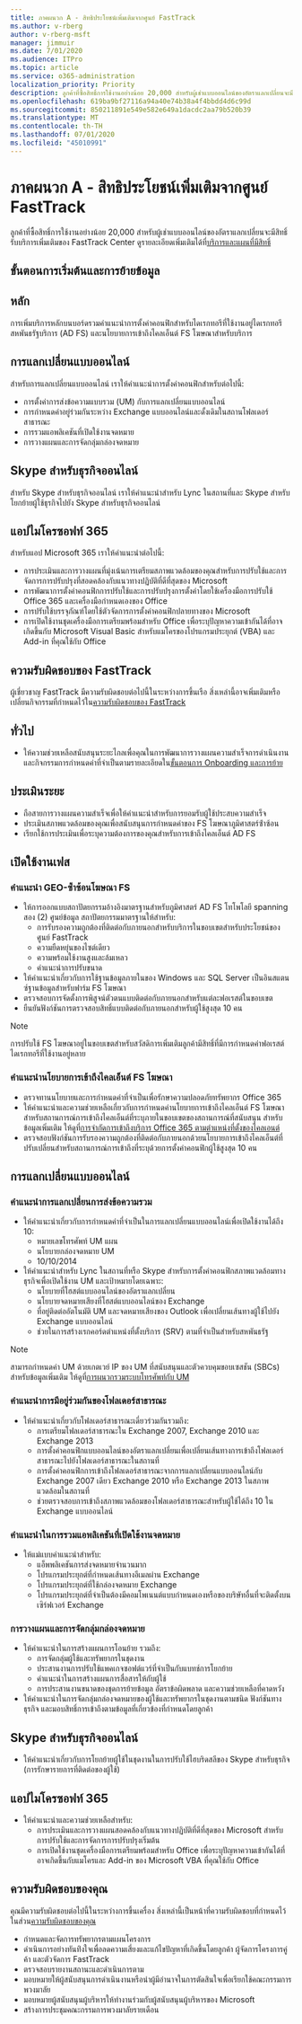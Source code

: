 ```yaml
---
title: ภาคผนวก A - สิทธิประโยชน์เพิ่มเติมจากศูนย์ FastTrack
ms.author: v-rberg
author: v-rberg-msft
manager: jimmuir
ms.date: 7/01/2020
ms.audience: ITPro
ms.topic: article
ms.service: o365-administration
localization_priority: Priority
description: ลูกค้าที่ซื้อสิทธิ์การใช้งานอย่างน้อย 20,000 สําหรับผู้เช่าแบบออนไลน์ของอัตราแลกเปลี่ยนจะมีสิทธิ์รับบริการเพิ่มเติมของ FastTrack Center ดูรายละเอียดเพิ่มเติมได้ที่ บริการและแผนที่มีสิทธิ์
ms.openlocfilehash: 619ba9bf27116a94a40e74b38a4f4bbdd4d6c99d
ms.sourcegitcommit: 850211891e549e582e649a1dacdc2aa79b520b39
ms.translationtype: MT
ms.contentlocale: th-TH
ms.lasthandoff: 07/01/2020
ms.locfileid: "45010991"
---
```

# <a name="appendix-a---fasttrack-center-additional-benefit"></a>ภาคผนวก A - สิทธิประโยชน์เพิ่มเติมจากศูนย์ FastTrack

ลูกค้าที่ซื้อสิทธิ์การใช้งานอย่างน้อย 20,000 สําหรับผู้เช่าแบบออนไลน์ของอัตราแลกเปลี่ยนจะมีสิทธิ์รับบริการเพิ่มเติมของ FastTrack Center ดูรายละเอียดเพิ่มเติมได้ที่[บริการและแผนที่มีสิทธิ์](M365-eligible-services-and-plans.md) 
  
## <a name="onboarding-and-migration-phases"></a>ขั้นตอนการเริ่มต้นและการย้ายข้อมูล

## <a name="core"></a>หลัก

การเพิ่มบริการหลักบนบอร์ดรวมคําแนะนําการตั้งค่าคอนฟิกสําหรับไดเรกทอรีที่ใช้งานอยู่ไดเรกทอรีสหพันธรัฐบริการ (AD FS) และนโยบายการเข้าถึงไคลเอ็นต์ FS โฆษณาสําหรับบริการ 
  
## <a name="exchange-online"></a>การแลกเปลี่ยนแบบออนไลน์

สําหรับการแลกเปลี่ยนแบบออนไลน์ เราให้คําแนะนําการตั้งค่าคอนฟิกสําหรับต่อไปนี้:
- การตั้งค่าการส่งข้อความแบบรวม (UM) กับการแลกเปลี่ยนแบบออนไลน์
- การกําหนดค่าอยู่ร่วมกันระหว่าง Exchange แบบออนไลน์และดั้งเดิมในสถานโฟลเดอร์สาธารณะ
- การรวมแอพลิเคชันที่เปิดใช้งานจดหมาย 
- การวางแผนและการจัดกลุ่มกล่องจดหมาย
    
## <a name="skype-for-business-online"></a>Skype สําหรับธุรกิจออนไลน์

สําหรับ Skype สําหรับธุรกิจออนไลน์ เราให้คําแนะนําสําหรับ Lync ในสถานที่และ Skype สําหรับโยกย้ายผู้ใช้ธุรกิจไปยัง Skype สําหรับธุรกิจออนไลน์
  
## <a name="microsoft-365-apps"></a>แอปไมโครซอฟท์ 365

สําหรับแอป Microsoft 365 เราให้คําแนะนําต่อไปนี้: 
- การประเมินและการวางแผนที่มุ่งเน้นการเตรียมสภาพแวดล้อมของคุณสําหรับการปรับใช้และการจัดการการปรับปรุงที่สอดคล้องกับแนวทางปฏิบัติที่ดีที่สุดของ Microsoft 
- การพัฒนาการตั้งค่าคอนฟิกการปรับใช้และการปรับปรุงการตั้งค่าโดยใช้เครื่องมือการปรับใช้ Office 365 และเครื่องมือกําหนดเองของ Office 
- การปรับใช้บรรจุภัณฑ์โดยใช้ตัวจัดการการตั้งค่าคอนฟิกปลายทางของ Microsoft  
- การเปิดใช้งานชุดเครื่องมือการเตรียมพร้อมสําหรับ Office เพื่อระบุปัญหาความเข้ากันได้ที่อาจเกิดขึ้นกับ Microsoft Visual Basic สําหรับแมโครของโปรแกรมประยุกต์ (VBA) และ Add-in ที่คุณใช้กับ Office
    
## <a name="fasttrack-responsibilities"></a>ความรับผิดชอบของ FastTrack

ผู้เชี่ยวชาญ FastTrack มีความรับผิดชอบต่อไปนี้ในระหว่างการขึ้นเรือ สิ่งเหล่านี้อาจเพิ่มเติมหรือเปลี่ยนกิจกรรมที่กําหนดไว้ใน[ความรับผิดชอบของ FastTrack](O365-fasttrack-responsibilities.md)
  
## <a name="general"></a>ทั่วไป

- ให้ความช่วยเหลือสนับสนุนระยะไกลเพื่อคุณในการพัฒนาการวางแผนความสําเร็จการดําเนินงานและกิจกรรมการกําหนดค่าที่จําเป็นตามรายละเอียดใน[ขั้นตอนการ Onboarding และการย้าย](#onboarding-and-migration-phases)
    
## <a name="assess-phase"></a>ประเมินระยะ

- ถือสายการวางแผนความสําเร็จเพื่อให้คําแนะนําสําหรับการยอมรับผู้ใช้ประสบความสําเร็จ 
- ประเมินสภาพแวดล้อมของคุณเพื่อสนับสนุนการกําหนดค่าของ FS โฆษณาภูมิศาสตร์ซ้ําซ้อน  
- เรียกใช้การประเมินเพื่อระบุความต้องการของคุณสําหรับการเข้าถึงไคลเอ็นต์ AD FS
    
## <a name="enable-phase"></a>เปิดใช้งานเฟส

### <a name="geo-redundant-ad-fs-guidance"></a>คําแนะนํา GEO-ซ้ําซ้อนโฆษณา FS

- ให้การออกแบบสถาปัตยกรรมอ้างอิงมาตรฐานสําหรับภูมิศาสตร์ AD FS โทโพโลยี spanning สอง (2) ศูนย์ข้อมูล สถาปัตยกรรมมาตรฐานให้สําหรับ:
  - การรับรองความถูกต้องที่ติดต่อกับภายนอกสําหรับบริการในขอบเขตสําหรับประโยชน์ของศูนย์ FastTrack 
  - ความยืดหยุ่นของไซต์เดียว  
  - ความพร้อมใช้งานสูงและล้มเหลว  
  - คําแนะนําการปรับขนาด 
- ให้คําแนะนําเกี่ยวกับการใช้ฐานข้อมูลภายในของ Windows และ SQL Server เป็นอินสแตนซ์ฐานข้อมูลสําหรับฟาร์ม FS โฆษณา   
- ตรวจสอบการจัดตั้งการพิสูจน์ตัวตนแบบติดต่อกับภายนอกสําหรับแต่ละฟอเรสต์ในขอบเขต  
- ยืนยันฟังก์ชันการตรวจสอบสิทธิ์แบบติดต่อกับภายนอกสําหรับผู้ใช้สูงสุด 10 คน
    
> [!NOTE]
> การปรับใช้ FS โฆษณาอยู่ในขอบเขตสําหรับสวัสดิการเพิ่มเติมลูกค้ามีสิทธิ์ที่มีการกําหนดค่าฟอเรสต์ไดเรกทอรีที่ใช้งานอยู่หลาย 
  
### <a name="ad-fs-client-access-policy-guidance"></a>คําแนะนํานโยบายการเข้าถึงไคลเอ็นต์ FS โฆษณา

- ตรวจทานนโยบายและการกําหนดค่าที่จําเป็นเพื่อรักษาความปลอดภัยทรัพยากร Office 365  
- ให้คําแนะนําและความช่วยเหลือเกี่ยวกับการกําหนดค่านโยบายการเข้าถึงไคลเอ็นต์ FS โฆษณาสําหรับสถานการณ์การเข้าถึงไคลเอ็นต์ที่ระบุภายในขอบเขตของสถานการณ์ที่สนับสนุน สําหรับข้อมูลเพิ่มเติม ให้ดูที่[การจํากัดการเข้าถึงบริการ Office 365 ตามตําแหน่งที่ตั้งของไคลเอนต์](https://go.microsoft.com/fwlink/?LinkID=525689) 
- ตรวจสอบฟังก์ชันการรับรองความถูกต้องที่ติดต่อกับภายนอกด้วยนโยบายการเข้าถึงไคลเอ็นต์ที่ปรับเปลี่ยนสําหรับสถานการณ์การเข้าถึงที่ระบุด้วยการตั้งค่าคอนฟิกผู้ใช้สูงสุด 10 คน
    
## <a name="exchange-online"></a>การแลกเปลี่ยนแบบออนไลน์

### <a name="exchange-unified-messaging-guidance"></a>คําแนะนําการแลกเปลี่ยนการส่งข้อความรวม

- ให้คําแนะนําเกี่ยวกับการกําหนดค่าที่จําเป็นในการแลกเปลี่ยนแบบออนไลน์เพื่อเปิดใช้งานได้ถึง 10: 
  - หมายเลขโทรศัพท์ UM แผน   
  - นโยบายกล่องจดหมาย UM 
  - 10/10/2014  
- ให้คําแนะนําสําหรับ Lync ในสถานที่หรือ Skype สําหรับการตั้งค่าคอนฟิกสภาพแวดล้อมทางธุรกิจเพื่อเปิดใช้งาน UM และเป้าหมายโดยเฉพาะ:  
  - นโยบายที่โฮสต์แบบออนไลน์ของอัตราแลกเปลี่ยน  
  - นโยบายจดหมายเสียงที่โฮสต์แบบออนไลน์ของ Exchange 
  - ที่อยู่ติดต่ออัตโนมัติ UM และจดหมายเสียงของ Outlook เพื่อเปลี่ยนเส้นทางผู้ใช้ไปยัง Exchange แบบออนไลน์ 
  - ช่วยในการสร้างเรกคอร์ดตําแหน่งที่ตั้งบริการ (SRV) ตามที่จําเป็นสําหรับสหพันธรัฐ
> [!NOTE]
> สามารถกําหนดค่า UM ด้วยเกตเวย์ IP ของ UM ที่สนับสนุนและตัวควบคุมขอบเซสชัน (SBCs) สําหรับข้อมูลเพิ่มเติม ให้ดูที่[การผนวกรวมระบบโทรศัพท์กับ UM](https://go.microsoft.com/fwlink/?LinkID=809293) 
  
### <a name="public-folder-coexistence-guidance"></a>คําแนะนําการมีอยู่ร่วมกันของโฟลเดอร์สาธารณะ

- ให้คําแนะนําเกี่ยวกับโฟลเดอร์สาธารณะเดี่ยวร่วมกันรวมถึง:  
  - การเตรียมโฟลเดอร์สาธารณะใน Exchange 2007, Exchange 2010 และ Exchange 2013 
  - การตั้งค่าคอนฟิกแบบออนไลน์ของอัตราแลกเปลี่ยนเพื่อเปลี่ยนเส้นทางการเข้าถึงโฟลเดอร์สาธารณะไปยังโฟลเดอร์สาธารณะในสถานที่  
  - การตั้งค่าคอนฟิกการเข้าถึงโฟลเดอร์สาธารณะจากการแลกเปลี่ยนแบบออนไลน์กับ Exchange 2007 เดียว Exchange 2010 หรือ Exchange 2013 ในสภาพแวดล้อมในสถานที่  
  - ช่วยตรวจสอบการเข้าถึงสภาพแวดล้อมของโฟลเดอร์สาธารณะสําหรับผู้ใช้ได้ถึง 10 ใน Exchange แบบออนไลน์
    
### <a name="mail-enabled-application-integration-guidance"></a>คําแนะนําในการรวมแอพลิเคชันที่เปิดใช้งานจดหมาย

- ให้แม่แบบคําแนะนําสําหรับ:  
  - แอ็พพลิเคชันการส่งจดหมายจํานวนมาก  
  - โปรแกรมประยุกต์ที่กําหนดเส้นทางอีเมลผ่าน Exchange  
  - โปรแกรมประยุกต์ที่ใช้กล่องจดหมาย Exchange  
  - โปรแกรมประยุกต์ที่จําเป็นต้องมีคอมโพเนนต์แบบกําหนดเองหรือของบริษัทอื่นที่จะติดตั้งบนเซิร์ฟเวอร์ Exchange
    
### <a name="mailbox-migration-planning-and-grouping"></a>การวางแผนและการจัดกลุ่มกล่องจดหมาย

- ให้คําแนะนําในการสร้างแผนการโอนย้าย รวมถึง:  
  - การจัดกลุ่มผู้ใช้และทรัพยากรในชุดงาน
  - ประสานงานการปรับใช้แพคเกจซอฟต์แวร์ที่จําเป็นกับแบทช์การโยกย้าย   
  - คําแนะนําในการสร้างแผนการสื่อสารให้กับผู้ใช้ 
  - การประสานงานขนาดของชุดการย้ายข้อมูล อัตราข้อผิดพลาด และความช่วยเหลือที่คาดหวัง 
- ให้คําแนะนําในการจัดกลุ่มกล่องจดหมายของผู้ใช้และทรัพยากรในชุดงานตามชนิด ฟังก์ชันทางธุรกิจ และมอบสิทธิ์การเข้าถึงตามข้อมูลที่เกี่ยวข้องที่กําหนดโดยลูกค้า
    
## <a name="skype-for-business-online"></a>Skype สําหรับธุรกิจออนไลน์

- ให้คําแนะนําเกี่ยวกับการโยกย้ายผู้ใช้ในชุดงานในการปรับใช้ไฮบริดสลีของ Skype สําหรับธุรกิจ (การรักษารายการที่ติดต่อของผู้ใช้)
    
## <a name="microsoft-365-apps"></a>แอปไมโครซอฟท์ 365

- ให้คําแนะนําและความช่วยเหลือสําหรับ:  
  - การประเมินและการวางแผนสอดคล้องกับแนวทางปฏิบัติที่ดีที่สุดของ Microsoft สําหรับการปรับใช้และการจัดการการปรับปรุงเริ่มต้น
  - การเปิดใช้งานชุดเครื่องมือการเตรียมพร้อมสําหรับ Office เพื่อระบุปัญหาความเข้ากันได้ที่อาจเกิดขึ้นกับแมโครและ Add-in ของ Microsoft VBA ที่คุณใช้กับ Office
  
## <a name="your-responsibilities"></a>ความรับผิดชอบของคุณ

คุณมีความรับผิดชอบต่อไปนี้ในระหว่างการขึ้นเครื่อง สิ่งเหล่านี้เป็นหน้าที่ความรับผิดชอบที่กําหนดไว้ในส่วน[ความรับผิดชอบของคุณ](O365-your-responsibilities.md) 
  
- กําหนดและจัดการทรัพยากรตามแผนโครงการ  
- ดําเนินการอย่างทันท่ิงใจเพื่อลดความเสี่ยงและแก้ไขปัญหาที่เกิดขึ้นโดยลูกค้า ผู้จัดการโครงการคู่ค้า และตัวจัดการ FastTrack   
- ตรวจสอบรายงานสถานะและดําเนินการตาม   
- มอบหมายให้ผู้สนับสนุนการดําเนินงานหรือนําผู้มีอํานาจในการตัดสินใจเพื่อเรียกใช้คณะกรรมการพวงมาลัย  
- มอบหมายผู้สนับสนุนผู้บริหารให้ทํางานร่วมกับผู้สนับสนุนผู้บริหารของ Microsoft  
- สร้างการประชุมคณะกรรมการพวงมาลัยรายเดือน

